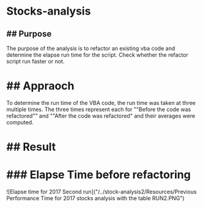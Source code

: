 # Stocks-analysis

## ## Purpose

The purpose of the analysis is to refactor an existing vba code and determine the elapse run time for the script. Check whether the refactor script run faster or not.

# ## Appraoch

To determine the run time of the VBA code, the run time was taken at three multiple times. The three times represent each for ""Before the code was refactored"" and ""After the code was refactored" and their averages were computed.

# ## Result

# ### Elapse Time before refactoring

![Elapse time for 2017 Second run]("/../stock-analysis2/Resources/Previous Performance Time for 2017 stocks analysis with the table RUN2.PNG")

